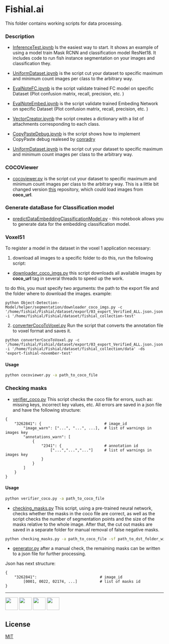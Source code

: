 # Fishial.ai

This folder contains working scripts for data processing.

### Description
* [InferenceTest.ipynb](classification/InferenceTest.ipynb) Is the easiest way to start. It shows an example of using a model train Mask RCNN and classification model ResNet18. It includes code to run fish instance segmentation on your images and classification they.

* [UniformDataset.ipynb](classification/UniformDataset.ipynb) is the script cut your dataset to specific maximum and minimum count images per class to the arbitrary way.

* [EvalNoteFC.ipynb](classification/EvalNoteFC.ipynb) is the script validate trained FC model on specific Dataset (Plot confusion matrix, recall, precision, etc. )

* [EvalNoteEmbed.ipynb](classification/EvalNoteEmbed.ipynb)  is the script validate trained Embeding Network on specific Dataset (Plot confusion matrix, recall, precision, etc. )

* [VectorCreator.ipynb](classification/VectorCreator.ipynb) the script creates a dictionary with a list of attachments corresponding to each class.

* [CopyPasteDebug.ipynb](segmentation/CopyPasteDebug.ipynb) is the script shows how to implement CopyPaste debug realesed by [conradry](https://github.com/conradry/copy-paste-aug "conradry")

* [UniformDataset.ipynb](classification/UniformDataset.ipynb) is the script cut your dataset to specific maximum and minimum count images per class to the arbitrary way.


### COCOViewer

* [cocoviewer.py](cocoViewer/cocoviewer.py) is the script cut your dataset to specific maximum and minimum count images per class to the arbitrary way.
 This is a little bit changed version [this](https://github.com/trsvchn/coco-viewer) repository, which could load images from **coco_url**.  


### Generate dataBase for Classification model
* [predictDataEmbeddingClassificationModel.py](classification/predictDataEmbeddingClassificationModel.ipynb) - this notebook allows you to generate data for the embedding classification model.


### Voxel51

To register a model in the dataset in the voxel 1 application
necessary:
1. download all images to a specific folder to do this, run the following script:
* [downloader_coco_imgs.py](segmentation/downloader_coco_imgs.py) this script downloads all available images by **coco_url** tag in several threads to speed up the work.

to do this, you must specify two arguments: the path to the export file and the folder where to download the images.
example: 
```
python Object-Detection-Model/helper/segmentation/downloader_coco_imgs.py -c '/home/fishial/Fishial/dataset/export/03_export_Verified_ALL.json.json' -i '/home/fishial/Fishial/dataset/fishial_collection-test'
```

2. [converterCocoToVoxel.py](segmentation/converterCocoToVoxel.py) Run the script that converts the annotation file to voxel format and saves it.
```
python converterCocoToVoxel.py -c '/home/fishial/Fishial/dataset/export/03_export_Verified_ALL.json.json' -i '/home/fishial/Fishial/dataset/fishial_collection/data' -ds 'export-fishial-november-test'
```

#### Usage

```bash
python cocoviewer.py -a path_to_coco_file
```

### Сhecking masks

* [verifier_coco.py](cleaner/verifier_coco.py) This script checks the coco file for errors, such as: missing keys, incorrect key values, etc. All errors are saved in a json file and have the following structure:
```
{
    "3262841": {                            # image_id
        "image_warn": ["...", "...", ...],  # list of warnings in images key
        "annotations_warn": [
            {
                "2341": {                   # annotation id
                    ["...","...","..."]     # list of warnings in images key
                }
            }
        ]
    }
}

```

#### Usage

```bash
python verifier_coco.py -a path_to_coco_file
```

* [checking_masks.py](cleaner/checking_masks.py) This script, using a pre-trained neural network, checks whether the masks in the coco file are correct, as well as the script checks the number of segmentation points and the size of the masks relative to the whole image. After that, the cut out masks are saved in a separate folder for manual removal of false negative masks.

```bash
python checking_masks.py -a path_to_coco_file -sf path_to_dst_folder_with_masks --data_path path_to_folder_with_imgs (optional if not, script use a coco_url) 
```

* [generator.py](cleaner/generator.py) after a manual check, the remaining masks can be written to a json file for further processing.

Json has next structure:

```
{
    "3262841":                            # image_id
        [0001, 0022, 02174, ...]          # list of masks id
}

```

----

<p float="left">
  <img src="https://fishial.ai/static/fishial_logo-2c651a547f55002df228d91f57178377.png" height="40" />
  <img src="https://wp.fishial.ai/wp-content/uploads/2020/08/68e6fe03-e654-4d15-9161-98715ff1f393.png" height="40" /> 
  <img src="https://wp.fishial.ai/wp-content/uploads/2021/01/WYE-Foundation-Full-Color.png" height="40" />
  <img src="https://wp.fishial.ai/wp-content/uploads/2019/08/dotcom-standard.png" height="40" />
</p>


## License

[MIT](https://choosealicense.com/licenses/mit/)

